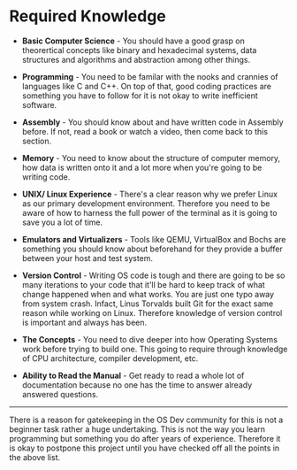# Required Knowledge

- **Basic Computer Science** - You should have a good grasp on theorertical concepts like binary and hexadecimal systems, data structures and algorithms and abstraction among other things.

- **Programming** - You need to be familar with the nooks and crannies of languages like C and C++. On top of that, good coding practices are something you have to follow for it is not okay to write inefficient software.

- **Assembly** - You should know about and have written code in Assembly before. If not, read a book or watch a video, then come back to this section.

- **Memory** - You need to know about the structure of computer memory, how data is written onto it and a lot more when you're going to be writing code.

- **UNIX/ Linux Experience** - There's a clear reason why we prefer Linux as our primary development environment. Therefore you need to be aware of how to harness the full power of the terminal as it is going to save you a lot of time.

- **Emulators and Virtualizers** - Tools like QEMU, VirtualBox and Bochs are something you should know about beforehand for they provide a buffer between your host and test system.

- **Version Control** - Writing OS code is tough and there are going to be so many iterations to your code that it'll be hard to keep track of what change happened when and what works. You are just one typo away from system crash. Infact, Linus Torvalds built Git for the exact same reason while working on Linux. Therefore knowledge of version control is important and always has been.

- **The Concepts** - You need to dive deeper into how Operating Systems work before trying to build one. This going to require through knowledge of CPU architecture, compiler development, etc.

- **Ability to Read the Manual** - Get ready to read a whole lot of documentation because no one has the time to answer already answered questions.

<hr />

There is a reason for gatekeeping in the OS Dev community for this is not a beginner task rather a huge undertaking. This is not the way you learn programming but something you do after years of experience. Therefore it is okay to postpone this project until you have checked off all the points in the above list.

